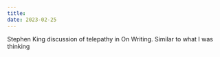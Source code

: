 ```yaml
---
title: 
date: 2023-02-25
---
```


Stephen King discussion of telepathy in On Writing. Similar to what I was thinking 
